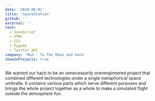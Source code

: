 ```yaml
---
date: '2020-08-01'
title: 'SpaceStation'
github: ''
external: ''
tech:
  - JavaScript
  - HTML
  - CSS
  - Pygame
  - Twitter API
company: 'MLH - To The Moon and Hack'
showInProjects: true
---
```

We wanted our hack to be an unnecessarily overengineered project that combined different technologies under a single metaphorical space umbrella. It contains various parts which serve different purposes and brings the whole project together as a whole to make a simulated flight outside the atmosphere fun.